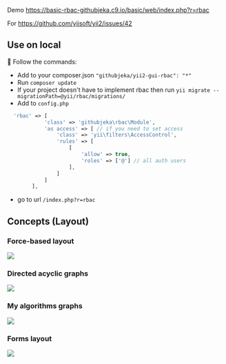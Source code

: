 Demo https://basic-rbac-githubjeka.c9.io/basic/web/index.php?r=rbac

For  https://github.com/yiisoft/yii2/issues/42 

## Use on local
:baby_chick: Follow the commands: 
- Add to your composer.json `"githubjeka/yii2-gui-rbac": "*"`
- Run `composer update`
- If your project doesn't have to implement rbac then run `yii migrate --migrationPath=@yii/rbac/migrations/` 
- Add to `config.php`
```php
  'rbac' => [
            'class' => 'githubjeka\rbac\Module',
            'as access' => [ // if you need to set access
                'class' => 'yii\filters\AccessControl',
                'rules' => [
                    [
                        'allow' => true,
                        'roles' => ['@'] // all auth users 
                    ],
                ]
            ]
        ],
```
- go to url `/index.php?r=rbac`

## Concepts (Layout)

### **Force-based layout**
![](http://i.imgur.com/BtWx9Gd.jpg)


### **Directed acyclic graphs**

![](http://i.imgur.com/utTru1W.jpg)

### **My algorithms graphs**

![](https://camo.githubusercontent.com/e1703bc665478a91bb7e09e12c5ae25500c2a9ef/687474703a2f2f692e696d6775722e636f6d2f554e774a546a382e6a7067)

### **Forms layout**
![](https://camo.githubusercontent.com/f1ab4d4f28ca379cfd64d089e46e5206aa2f2d65/687474703a2f2f692e696d6775722e636f6d2f6c6843516442682e6a7067)
